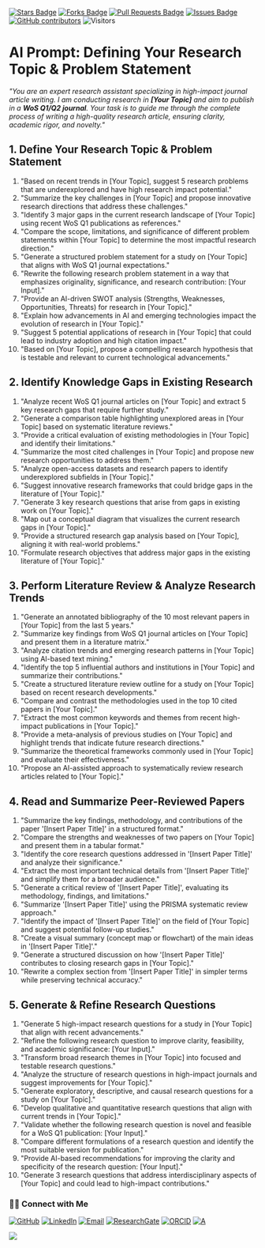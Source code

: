 <a href="https://github.com/drshahizan/short-course/stargazers"><img src="https://img.shields.io/github/stars/drshahizan/short-course" alt="Stars Badge"/></a>
<a href="https://github.com/drshahizan/short-course/network/members"><img src="https://img.shields.io/github/forks/drshahizan/short-course" alt="Forks Badge"/></a>
<a href="https://github.com/drshahizan/short-course/pulls"><img src="https://img.shields.io/github/issues-pr/drshahizan/short-course" alt="Pull Requests Badge"/></a>
<a href="https://github.com/drshahizan/short-course"><img src="https://img.shields.io/github/issues/drshahizan/short-course" alt="Issues Badge"/></a>
<a href="https://github.com/drshahizan/short-course/graphs/contributors"><img alt="GitHub contributors" src="https://img.shields.io/github/contributors/drshahizan/short-course?color=2b9348"></a>
![Visitors](https://api.visitorbadge.io/api/visitors?path=https%3A%2F%2Fgithub.com%2Fdrshahizan%2Fshort-course&labelColor=%23d9e3f0&countColor=%23697689&style=flat)

# **AI Prompt: Defining Your Research Topic & Problem Statement**  

*"You are an expert research assistant specializing in high-impact journal article writing. I am conducting research in **[Your Topic]** and aim to publish in a **WoS Q1/Q2 journal**. Your task is to guide me through the complete process of writing a high-quality research article, ensuring clarity, academic rigor, and novelty."*  

## **1. Define Your Research Topic & Problem Statement**  

1. "Based on recent trends in [Your Topic], suggest 5 research problems that are underexplored and have high research impact potential."  
2. "Summarize the key challenges in [Your Topic] and propose innovative research directions that address these challenges."  
3. "Identify 3 major gaps in the current research landscape of [Your Topic] using recent WoS Q1 publications as references."  
4. "Compare the scope, limitations, and significance of different problem statements within [Your Topic] to determine the most impactful research direction."  
5. "Generate a structured problem statement for a study on [Your Topic] that aligns with WoS Q1 journal expectations."  
6. "Rewrite the following research problem statement in a way that emphasizes originality, significance, and research contribution: [Your Input]."  
7. "Provide an AI-driven SWOT analysis (Strengths, Weaknesses, Opportunities, Threats) for research in [Your Topic]."  
8. "Explain how advancements in AI and emerging technologies impact the evolution of research in [Your Topic]."  
9. "Suggest 5 potential applications of research in [Your Topic] that could lead to industry adoption and high citation impact."  
10. "Based on [Your Topic], propose a compelling research hypothesis that is testable and relevant to current technological advancements."  

## **2. Identify Knowledge Gaps in Existing Research**  

1. "Analyze recent WoS Q1 journal articles on [Your Topic] and extract 5 key research gaps that require further study."  
2. "Generate a comparison table highlighting unexplored areas in [Your Topic] based on systematic literature reviews."  
3. "Provide a critical evaluation of existing methodologies in [Your Topic] and identify their limitations."  
4. "Summarize the most cited challenges in [Your Topic] and propose new research opportunities to address them."  
5. "Analyze open-access datasets and research papers to identify underexplored subfields in [Your Topic]."  
6. "Suggest innovative research frameworks that could bridge gaps in the literature of [Your Topic]."  
7. "Generate 3 key research questions that arise from gaps in existing work on [Your Topic]."  
8. "Map out a conceptual diagram that visualizes the current research gaps in [Your Topic]."  
9. "Provide a structured research gap analysis based on [Your Topic], aligning it with real-world problems."  
10. "Formulate research objectives that address major gaps in the existing literature of [Your Topic]."  

## **3. Perform Literature Review & Analyze Research Trends**  

1. "Generate an annotated bibliography of the 10 most relevant papers in [Your Topic] from the last 5 years."  
2. "Summarize key findings from WoS Q1 journal articles on [Your Topic] and present them in a literature matrix."  
3. "Analyze citation trends and emerging research patterns in [Your Topic] using AI-based text mining."  
4. "Identify the top 5 influential authors and institutions in [Your Topic] and summarize their contributions."  
5. "Create a structured literature review outline for a study on [Your Topic] based on recent research developments."  
6. "Compare and contrast the methodologies used in the top 10 cited papers in [Your Topic]."  
7. "Extract the most common keywords and themes from recent high-impact publications in [Your Topic]."  
8. "Provide a meta-analysis of previous studies on [Your Topic] and highlight trends that indicate future research directions."  
9. "Summarize the theoretical frameworks commonly used in [Your Topic] and evaluate their effectiveness."  
10. "Propose an AI-assisted approach to systematically review research articles related to [Your Topic]."  


## **4. Read and Summarize Peer-Reviewed Papers**  

1. "Summarize the key findings, methodology, and contributions of the paper '[Insert Paper Title]' in a structured format."  
2. "Compare the strengths and weaknesses of two papers on [Your Topic] and present them in a tabular format."  
3. "Identify the core research questions addressed in '[Insert Paper Title]' and analyze their significance."  
4. "Extract the most important technical details from '[Insert Paper Title]' and simplify them for a broader audience."  
5. "Generate a critical review of '[Insert Paper Title]', evaluating its methodology, findings, and limitations."  
6. "Summarize '[Insert Paper Title]' using the PRISMA systematic review approach."  
7. "Identify the impact of '[Insert Paper Title]' on the field of [Your Topic] and suggest potential follow-up studies."  
8. "Create a visual summary (concept map or flowchart) of the main ideas in '[Insert Paper Title]'."  
9. "Generate a structured discussion on how '[Insert Paper Title]' contributes to closing research gaps in [Your Topic]."  
10. "Rewrite a complex section from '[Insert Paper Title]' in simpler terms while preserving technical accuracy."  

## **5. Generate & Refine Research Questions**  

1. "Generate 5 high-impact research questions for a study in [Your Topic] that align with recent advancements."  
2. "Refine the following research question to improve clarity, feasibility, and academic significance: [Your Input]."  
3. "Transform broad research themes in [Your Topic] into focused and testable research questions."  
4. "Analyze the structure of research questions in high-impact journals and suggest improvements for [Your Topic]."  
5. "Generate exploratory, descriptive, and causal research questions for a study on [Your Topic]."  
6. "Develop qualitative and quantitative research questions that align with current trends in [Your Topic]."  
7. "Validate whether the following research question is novel and feasible for a WoS Q1 publication: [Your Input]."  
8. "Compare different formulations of a research question and identify the most suitable version for publication."  
9. "Provide AI-based recommendations for improving the clarity and specificity of the research question: [Your Input]."  
10. "Generate 3 research questions that address interdisciplinary aspects of [Your Topic] and could lead to high-impact contributions."  


### 🙌🏻 Connect with Me
<p align="left">
    <a href="https://github.com/drshahizan" target="_blank"><img alt="GitHub" src="https://img.shields.io/badge/-@drshahizan-181717?style=flat-square&logo=GitHub&logoColor=white"></a>
    <a href="https://www.linkedin.com/in/drshahizan" target="_blank"><img alt="LinkedIn" src="https://img.shields.io/badge/-drshahizan-blue?style=flat-square&logo=Linkedin&logoColor=white&link=https://www.linkedin.com/in/drshahizan/"></a>
    <a href="mailto:shahizan@utm.my" target="_blank"><img alt="Email" src="https://img.shields.io/badge/-shahizan@utm.my-c14438?style=flat-square&logo=Gmail&logoColor=white&link=mailto:shahizan@utm.my.com"></a>
    <a href="https://www.researchgate.net/profile/Mohd-Othman-28" target="_blank"><img alt="ResearchGate" src="https://img.shields.io/badge/-ResearchGate-00CCBB?style=flat-square&logo=ResearchGate&logoColor=white"></a>
    <a href="https://orcid.org/0000-0003-4261-1873" target="_blank"><img alt="ORCID" src="https://img.shields.io/badge/-ORCID-A6CE39?style=flat-square&logo=ORCID&logoColor=white"></a> 
 <a href="https://visitorbadge.io/status?path=https%3A%2F%2Fgithub.com%2Fdrshahizan" target="_blank"><img alt="A" src="https://api.visitorbadge.io/api/visitors?path=https%3A%2F%2Fgithub.com%2Fdrshahizan&labelColor=%23697689&countColor=%23555555&style=plastic"></a>
 
![](https://hit.yhype.me/github/profile?user_id=81284918)
</p>


